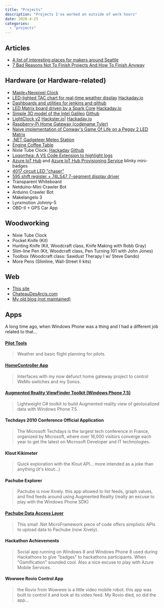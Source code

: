 ```yaml
---
title: "Projects"
description: "Projects I've worked on outside of work hours"
date: 2020-4-25
categories:
  - "projects"
---
```


## Articles
* [A list of interesting places for makers around Seattle](maker_places_seattle)
* [7 Bad Reasons Not To Finish Projects And How To Finish Anyway](bad_reasons_finish_projects)

## Hardware (or Hardware-related)
* [Maple+Neopixel Clock](https://github.com/pierreca/maple-neopixel-clock)
* [LED-lighted TAC chart for real-time weather display](https://github.com/pierreca/ledtac) [Hackaday.io](https://hackaday.io/project/28354-lighted-tac-chart-with-weather-information)
* [Dashboards and utilities for jenkins and github](https://github.com/pierreca/dashboards)
* [LED Matrix board driven by a Spark Core](https://github.com/pierreca/SparkLedMatrix) [Hackaday.io](https://hackaday.io/project/28362-particle-core-led-matrix)
* [Simple 3D model of the Intel Galileo](galileo_3d_model) [Github](https://github.com/pierreca/Galileo)
* [LightClock v2](https://github.com/pierreca/LightClock) [Hackster.io](http://www.hackster.io/pierreca/lightclock)| [Hackaday.io](https://hackaday.io/project/2330-LightClock)
* [Raspberry-Pi Home Gateway (codename Tyler)](https://github.com/pierreca/Tyler)
* [Naive implementation of Conway's Game Of Life on a Peggy 2 LED Matrix](https://github.com/pierreca/Peggy2GameOfLife)
* [.NET Gadgeteer Meteo Station](http://blogs.msdn.com/b/pierreca/archive/2012/07/11/prototyping-a-connected-object-using-the-net-gadgeteer-the-example-of-a-steampunk-meteo-station.aspx)
* [Engine Coffee Table](engine_coffee_table)
* Nixie Tube Clock: [Hackaday](https://hackaday.io/project/167547-nixie-tube-clock) [Github](https://github.com/pierreca/nixie-clock)
* [Logorrhea: A VS Code Extension to highlight logs](https://github.com/pierreca/logorrhea)
* [Azure IoT Hub](https://github.com/pierreca/circuits/tree/master/iothub-badge) and [Azure IoT Hub Provisioning Service](https://github.com/pierreca/circuits/tree/master/dps-badge) blinky mini-badges
* [4017 circuit LED "chaser"](https://github.com/pierreca/circuits/tree/master/4017-chaser)
* [595 shift register + 74LS47 7-segment display driver](https://github.com/pierreca/circuits/tree/master/7-seg-driver)
* Transparent Whiteboard
* Netduino-Mini Crawler Bot
* Arduino Crawler Bot
* Makelangelo 3
* Lynxmotion Johnny-5
* OBD-II + GPS Car App

## Woodworking
* Nixie Tube Clock
* Pocket Knife (Kit)
* Hunting Knife (Kit, Woodcraft class, Knife Making with Robb Gray)
* Slim-line Pen (Kit, Woodcraft class, Pen Turning 101 with John Jones)
* Toolbox (Woodcraft class: Sawdust Therapy I w/ Steve Dando)
* More Pens (Slimline, Wall-Street II kits)

## Web
* [This site](/)
* [ChateauDesArcis.com](http://www.chateaudesarcis.com)
* [My old blog (not maintained)](http://blogs/msdn.com/pierreca)

## Apps

A long time ago, when Windows Phone was a thing and I had a different job related to that...

#### [Pilot Tools](https://github.com/pierreca/PilotTools)
> Weather and basic flight planning for pilots.

#### [HomeController App](https://github.com/pierreca/HomeControllerApp)
> Interfaces with my now defunct home gateway project to control WeMo switches and my Sonos.

#### [Augmented Reality ViewFinder Toolkit (Windows Phone 7.5)](http://arvftoolkit.codeplex.com)
> Lightweight C# toolkit to build Augmented reality view of geolocalized data with Windows Phone 7.5.

#### Techdays 2010 Conference Official Application
> The Microsoft Techdays is the largest tech conference in France, organized by Microsoft, where over 16,000 visitors converge each year to get the latest on Microsoft Developer and IT technologies.

#### Klout Kikimeter
> Quick exploration with the Klout API... more intended as a joke than anything (it's klout...)

#### Pachube Explorer
> Pachube is now Xively. this app allowed to list feeds, graph values, and find feeds around using Augmented Reality (really an excuse to play with the Windows Phone SDK)

#### [Pachube Data Access Layer](http://pachubedal.codeplex.com)
> This small .Net MicroFramework piece of code offers simplistic APIs to upload data to Pachube (now Xively).

#### Hackathon Achievements
> Social app running on Windows 8 and Windows Phone 8 used during Hackathons to give "badges" to hackathons participants. When "Gamification" sounded cool. Also a nice excuse to play with Azure Mobile Services.

#### Wowwee Rovio Control App
> the Rovio from Wowwee is a little video mobile robot. this app was built to control it and look at its video feed. My Rovio died, so did the app...


